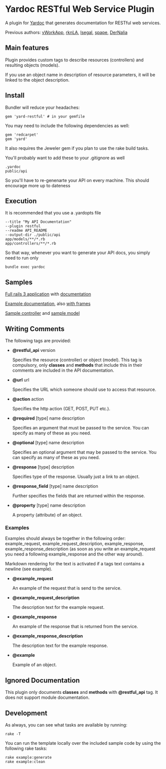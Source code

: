 # Yardoc RESTful Web Service Plugin
A plugin for [Yardoc](http://yardoc.org/) that generates documentation for RESTful web services.

Previous authors: [vWorkApp](http://www.vworkapp.com), [rknLA](http://github.com/rknLA), [lsegal](http://gnuu.org/), [spape](http://github.com/spape), [DerNalia](http://github.com/DerNalia)

## Main features
Plugin provides custom tags to describe resources (controllers) and resulting objects (models).


If you use an object name in description of resource parameters, it will
be linked to the object description.

## Install
Bundler will reduce your headaches:

	gem 'yard-restful' # in your gemfile

You may need to include the following dependencies as well:

	gem 'redcarpet'
	gem 'yard'

It also requires the Jeweler gem if you plan to use the rake build tasks.

You'll probably want to add these to your .gitignore as well

	.yardoc
	public/api

So you'll have to re-genenarte your API on every machine. This should encourage more up to dateness

## Execution
It is recommended that you use a .yardopts file

	--title "My API Documentation"
	--plugin restful
	--readme API_README
	--output-dir ./public/api
	app/models/**/*.rb
	app/controllers/**/*.rb

So that way, whenever you want to generate your API docs, you simply need to run only

	bundle exec yardoc


## Samples

[Full rails 3 application](http://github.com/kraft001/yard-restful-sample) with [documentation](http://kraft001.github.com/yard-restful-sample/index.html)

[Example documentation](http://kraft001.github.com/yard-restful/index.html), also [with frames](http://kraft001.github.com/yard-restful/frames.html)

[Sample controller](http://github.com/kraft001/yard-restful/blob/master/example/books_controller.rb) and [sample model](http://github.com/kraft001/yard-restful/blob/master/example/book.rb)

## Writing Comments

The following tags are provided:

- **@restful_api** version

  Specifies the resource (controller) or object (model). This tag is compulsory, only **classes** and **methods** that include this in their comments are included in the API documentation.

- **@url** url

  Specifies the URL which someone should use to access that resource.

- **@action** action

  Specifies the http action (GET, POST, PUT etc.).

- **@required** [type] name description

  Specifies an argument that must be passed to the service. You can specify as many of these as you need.

- **@optional** [type] name description

  Specifies an optional argument that may be passed to the service. You can specify as many of these as you need.

- **@response** [type] description

  Specifies type of the response. Usually just a link to an object.

- **@response_field** [type] name description

  Further specifies the fields that are returned within the response.

- **@property** [type] name description

  A property (attribute) of an object.

### Examples

Examples should always be together in the following order: example_request, example_request_description, example_response, example_response_description (as soon as you write an example_request you need a following example_response and the other way around).

Markdown rendering for the text is activated if a tags text contains a newline (see example).

- **@example_request**

  An example of the request that is send to the service.

- **@example_request_description**

  The description text for the example request.

- **@example_response**

  An example of the response that is returned from the service.

- **@example_response_description**

  The description text for the example response.

- **@example**

  Example of an object.

## Ignored Documentation

This plugin only documents **classes** and **methods** with **@restful_api** tag. It does not support module documentation.

## Development

As always, you can see what tasks are available by running:

    rake -T

You can run the template locally over the included sample code by using the following rake tasks:

    rake example:generate
    rake example:clean


